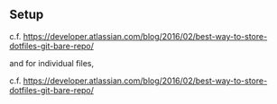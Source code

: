 ## Setup
c.f. https://developer.atlassian.com/blog/2016/02/best-way-to-store-dotfiles-git-bare-repo/

and for individual files,

c.f. https://developer.atlassian.com/blog/2016/02/best-way-to-store-dotfiles-git-bare-repo/
